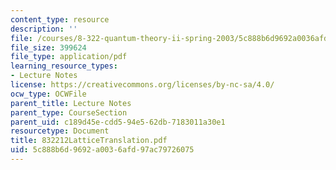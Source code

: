 ```yaml
---
content_type: resource
description: ''
file: /courses/8-322-quantum-theory-ii-spring-2003/5c888b6d9692a0036afd97ac79726075_832212LatticeTranslation.pdf
file_size: 399624
file_type: application/pdf
learning_resource_types:
- Lecture Notes
license: https://creativecommons.org/licenses/by-nc-sa/4.0/
ocw_type: OCWFile
parent_title: Lecture Notes
parent_type: CourseSection
parent_uid: c189d45e-cdd5-94e5-62db-7183011a30e1
resourcetype: Document
title: 832212LatticeTranslation.pdf
uid: 5c888b6d-9692-a003-6afd-97ac79726075
---
```

